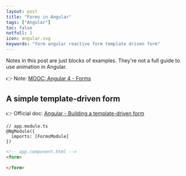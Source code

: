 ```yaml
---
layout: post
title: "Forms in Angular"
tags: ["Angular"]
toc: false
notfull: 1
icon: angular.svg
keywords: "form angular reactive form template driven form"
---
```


Notes in this post are just blocks of examples. They're not a full guide to use animation in Angular.

👉 Note: [MOOC: Angular 4 - Forms](/angular-4-forms/)

## A simple template-driven form

:point_right: Official doc: [Angular - Building a template-driven form](https://angular.io/guide/forms)

```tsx
// app.module.ts
@NgModule({
  imports: [FormsModule]
})
```

```html
<!-- app.component.html -->
<form>
  
</form>
```

